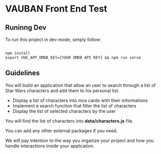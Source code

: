 # VAUBAN Front End Test

## Runinng Dev 
To run this project in dev mode, simply follow:
```

npm install
export VUE_APP_OMDB_KEY={YOUR OMDB API KEY} && npm run serve
```

## Guidelines

You will build an application that allow an user to search through a list of Star Wars characters and add them to his personal list.

- Display a list of characters into nice cards with their informations
- Implement a search function that filter the list of characters
- Display the list of selected characters by the user

You will find the list of characters into **data/characters.js** file. 


You can add any other external packages if you need.

We will pay intention to the way you organize your project and how you handle interactions inside your application.